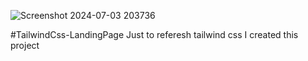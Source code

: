 ![Screenshot 2024-07-03 203736](https://github.com/Vargos98/TailwindCss-LandingPage/assets/127929058/b5113d2e-1218-4662-9ce7-efced3edcc90)


#TailwindCss-LandingPage
 Just to referesh tailwind css I created this project
